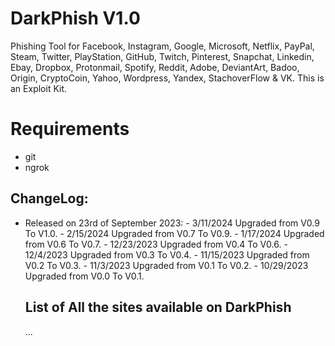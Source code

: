 # DarkPhish V1.0
Phishing Tool for Facebook, Instagram, Google, Microsoft, Netflix, PayPal, Steam, Twitter, PlayStation, GitHub, Twitch, Pinterest, Snapchat, Linkedin, Ebay, Dropbox, Protonmail, Spotify, Reddit, Adobe, DeviantArt, Badoo, Origin, CryptoCoin, Yahoo, Wordpress, Yandex, StachoverFlow & VK. This is an Exploit Kit.

# Requirements
- git
- ngrok

## ChangeLog:
- Released on 23rd of September 2023:
        - 3/11/2024 Upgraded from V0.9 To V1.0.
        - 2/15/2024 Upgraded from V0.7 To V0.9.
        - 1/17/2024 Upgraded from V0.6 To V0.7.
        - 12/23/2023 Upgraded from V0.4 To V0.6.
        - 12/4/2023 Upgraded from V0.3 To V0.4.
        - 11/15/2023 Upgraded from V0.2 To V0.3.
        - 11/3/2023 Upgraded from V0.1 To V0.2.
        - 10/29/2023 Upgraded from V0.0 To V0.1.

  ## List of All the sites available on DarkPhish
  ...
  
